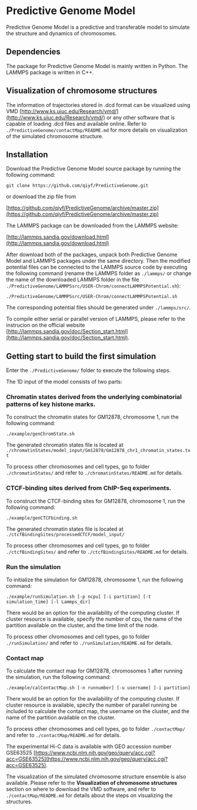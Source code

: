 # Predictive Genome Model  
Predictive Genome Model is a predictive and transferable model to simulate the structure and dynamics of chromosomes.

## Dependencies  
The package for Predictive Genome Model is mainly written in Python. The LAMMPS package is written in C++.

## Visualization of chromosome structures  
The information of trajectories stored in .dcd format can be visualized using VMD [http://www.ks.uiuc.edu/Research/vmd/](http://www.ks.uiuc.edu/Research/vmd/) or any other software that is capable of loading .dcd files and available online. Refer to `./PredictiveGenome/contactMap/README.md` for more details on visualization of the simulated chromosome structure.

## Installation
Download the Predictive Genome Model source package by running the following command:
```
git clone https://github.com/qiyf/PredictiveGenome.git
```
or download the zip file from  

[https://github.com/qiyf/PredictiveGenome/archive/master.zip](https://github.com/qiyf/PredictiveGenome/archive/master.zip)  

The LAMMPS package can be downloaded from the LAMMPS website:

[http://lammps.sandia.gov/download.html](http://lammps.sandia.gov/download.html)

After download both of the packages, unpack both Predictive Genome Model and LAMMPS packages under the same directory. Then the modified potential files can be connected to the LAMMPS source code by executing the following command (rename the LAMMPS folder as `./lammps/` or change the name of the downloaded LAMMPS folder in the file `./PredictiveGenome/LAMMPSsrc/USER-Chrom/connectLAMMPSPotential.sh`):
```
./PredictiveGenome/LAMMPSsrc/USER-Chrom/connectLAMMPSPotential.sh
```
The corresponding potential files should be generated under `./lammps/src/`.

To compile either serial or parallel version of LAMMPS, please refer to the instrucion on the official website [http://lammps.sandia.gov/doc/Section_start.html](http://lammps.sandia.gov/doc/Section_start.html).

## Getting start to build the first simulation  
Enter the `./PredictiveGenome/` folder to execute the following steps.

The 1D input of the model consists of two parts:  

### Chromatin states derived from the underlying combinatorial patterns of key histone marks.  
To construct the chromatin states for GM12878, chromosome 1, run the following command:  
```
./example/genChromState.sh
```
The generated chromatin states file is located at `./chromatinStates/model_input/Gm12878/Gm12878_chr1_chromatin_states.txt`  

To process other chromosomes and cell types, go to folder `./chromatinStates/` and refer to `./chromatinStates/README.md` for details.  

### CTCF-binding sites derived from ChIP-Seq experiments.
To construct the CTCF-binding sites for GM12878, chromosome 1, run the following command:
```
./example/genCTCFbinding.sh
```
The generated chromatin states file is located at `./ctcfBindingSites/processedCTCF/model_input/`  

To process other chromosomes and cell types, go to folder `./ctcfBindingSites/` and refer to `./ctcfBindingSites/README.md` for details.  

### Run the simulation
To initialize the simulation for GM12878, chromosome 1, run the following command:  
```
./example/runSimulation.sh [-p ncpu] [-i partition] [-t simulation_time] [-l Lammps_dir]
```
There would be an option for the availability of the computing cluster. If cluster resource is available, specify the number of cpu, the name of the partition available on the cluster, and the time limit of the node.  

To process other chromosomes and cell types, go to folder `./runSimulation/` and refer to `./runSimulation/README.md` for details.  

### Contact map
To calculate the contact map for GM12878, chromosomes 1 after running the simulation, run the following command:
```
./example/calContactMap.sh [-n runnumber] [-u username] [-i partition]
```
There would be an option for the availability of the computing cluster. If cluster resource is available, specify the number of parallel running be included to calculate the contact map, the username on the cluster, and the name of the partition available on the cluster.  

To process other chromosomes and cell types, go to folder `./contactMap/` and refer to `./contactMap/README.md` for details.  

The experimental Hi-C data is available with GEO accession number GSE63525 [https://www.ncbi.nlm.nih.gov/geo/query/acc.cgi?acc=GSE63525](https://www.ncbi.nlm.nih.gov/geo/query/acc.cgi?acc=GSE63525).  

The visualization of the simulated chromosome structure ensemble is also available. Please refer to the **Visualization of chromosome structures** section on where to download the VMD software, and refer to `./contactMap/README.md` for details about the steps on visualizing the structures.  